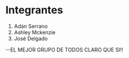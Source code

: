 # Integrantes
1. Adán Serrano
2. Ashley Mckenzie
3. José Delgado

--EL MEJOR GRUPO DE TODOS CLARO QUE SI!!